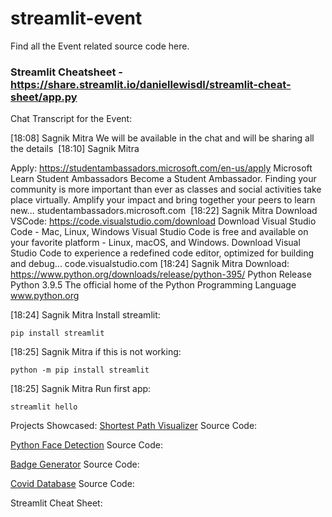 # streamlit-event
Find all the Event related source code here.

### Streamlit Cheatsheet - https://share.streamlit.io/daniellewisdl/streamlit-cheat-sheet/app.py

Chat Transcript for the Event:

[18:08] Sagnik Mitra
We will be available in the chat and will be sharing all the details
​
[18:10] Sagnik Mitra

Apply: https://studentambassadors.microsoft.com/en-us/apply
Microsoft Learn Student Ambassadors
Become a Student Ambassador. Finding your community is more important than ever as classes and social activities take place virtually. Amplify your impact and bring together your peers to learn new...
studentambassadors.microsoft.com
​
[18:22] Sagnik Mitra
Download VSCode: https://code.visualstudio.com/download
Download Visual Studio Code - Mac, Linux, Windows
Visual Studio Code is free and available on your favorite platform - Linux, macOS, and Windows. Download Visual Studio Code to experience a redefined code editor, optimized for building and debug...
code.visualstudio.com
​
[18:24] Sagnik Mitra
Download: https://www.python.org/downloads/release/python-395/
Python Release Python 3.9.5
The official home of the Python Programming Language
www.python.org

[18:24] Sagnik Mitra
Install streamlit:

```
pip install streamlit
```

[18:25] Sagnik Mitra
if this is not working:
```
python -m pip install streamlit
```

[18:25] Sagnik Mitra
Run first app:
```
streamlit hello
```

Projects Showcased:
[Shortest Path Visualizer](https://share.streamlit.io/supershivam13/shortest_route_visualizer_for_electric_vehicles/main/main.py)
Source Code: []()

[Python Face Detection](https://share.streamlit.io/sagnikmitra/face-detection-opencv-streamlit/main/app.py)
Source Code: []()

[Badge Generator](https://bit.ly/qwiklabs-progress)
Source Code: []()

[Covid Database](https://covidoff.live/viewdata.html)
Source Code: []()

Streamlit Cheat Sheet:


